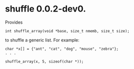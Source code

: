 # shuffle 0.0.2-dev0.

Provides

    int shuffle_array(void *base, size_t nmemb, size_t size);

to shuffle a generic list. For example:

    char *x[] = {"ant", "cat", "dog", "mouse", "zebra"};
    . . .

    shuffle_array(x, 5, sizeof(char *));

